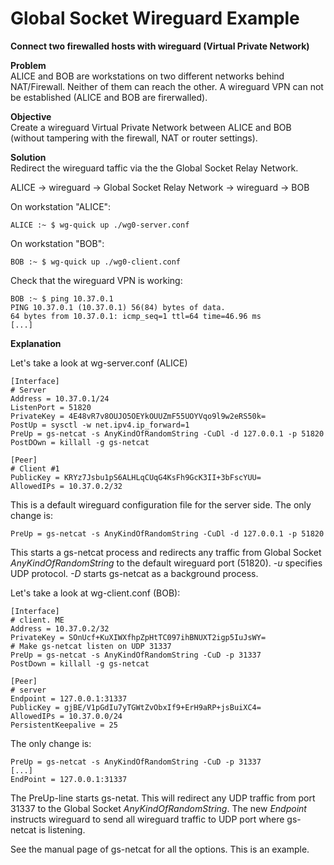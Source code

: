 # Global Socket Wireguard Example
**Connect two firewalled hosts with wireguard (Virtual Private Network)**

**Problem**  
ALICE and BOB are workstations on two different networks behind NAT/Firewall. Neither of them can reach the other. A wireguard VPN can not be established (ALICE and BOB are firerwalled).

**Objective**  
Create a wireguard Virtual Private Network between ALICE and BOB (without tampering with the firewall, NAT or router settings).

**Solution**  
Redirect the wireguard taffic via the the Global Socket Relay Network.

ALICE -> wireguard -> Global Socket Relay Network -> wireguard -> BOB

On workstation "ALICE":
```shell
ALICE :~ $ wg-quick up ./wg0-server.conf
```

On workstation "BOB":
```shell
BOB :~ $ wg-quick up ./wg0-client.conf
```

Check that the wireguard VPN is working:
```shell
BOB :~ $ ping 10.37.0.1
PING 10.37.0.1 (10.37.0.1) 56(84) bytes of data.
64 bytes from 10.37.0.1: icmp_seq=1 ttl=64 time=46.96 ms
[...]
```

**Explanation**

Let's take a look at wg-server.conf (ALICE)
```Nginx
[Interface]
# Server
Address = 10.37.0.1/24
ListenPort = 51820
PrivateKey = 4E48vR7v8OUJO5OEYkOUUZmF55UOYVqo9l9w2eRS50k=
PostUp = sysctl -w net.ipv4.ip_forward=1
PreUp = gs-netcat -s AnyKindOfRandomString -CuDl -d 127.0.0.1 -p 51820
PostDOwn = killall -g gs-netcat

[Peer]
# Client #1
PublicKey = KRYz7Jsbu1pS6ALHLqCUqG4KsFh9GcK3II+3bFscYUU=
AllowedIPs = 10.37.0.2/32
```

This is a default wireguard configuration file for the server side. The only change is:
```Nginx
PreUp = gs-netcat -s AnyKindOfRandomString -CuDl -d 127.0.0.1 -p 51820
```
This starts a gs-netcat process and redirects any traffic from Global Socket *AnyKindOfRandomString* to the default wireguard port (51820). *-u* specifies UDP protocol. *-D* starts gs-netcat as a background process.


Let's take a look at wg-client.conf (BOB):
```Nginx
[Interface]
# client. ME
Address = 10.37.0.2/32
PrivateKey = SOnUcf+KuXIWXfhpZpHtTC097ihBNUXT2igp5IuJsWY=
# Make gs-netcat listen on UDP 31337
PreUp = gs-netcat -s AnyKindOfRandomString -CuD -p 31337
PostDown = killall -g gs-netcat

[Peer]
# server
Endpoint = 127.0.0.1:31337
PublicKey = gjBE/V1pGdIu7yTGWtZvObxIf9+ErH9aRP+jsBuiXC4=
AllowedIPs = 10.37.0.0/24
PersistentKeepalive = 25
```

The only change is:
```Nginx
PreUp = gs-netcat -s AnyKindOfRandomString -CuD -p 31337
[...]
EndPoint = 127.0.0.1:31337
```
The PreUp-line starts gs-netat. This will redirect any UDP traffic from port 31337 to the Global Socket *AnyKindOfRandomString*. The new *Endpoint* instructs wireguard to send all wireguard traffic to UDP port where gs-netcat is listening.


See the manual page of gs-netcat for all the options. This is an example.



